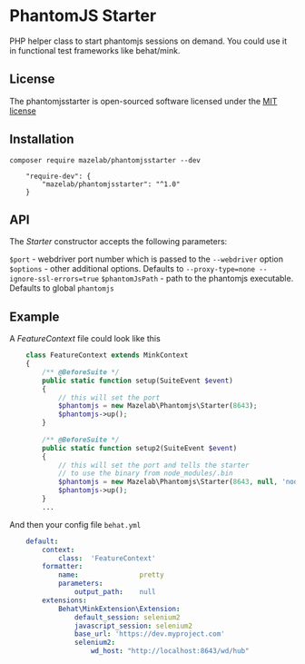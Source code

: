 # PhantomJS Starter


PHP helper class to start phantomjs sessions on demand. You could use it in functional test frameworks like behat/mink.

## License

The phantomjsstarter is open-sourced software licensed under the [MIT license](http://opensource.org/licenses/MIT)

## Installation

```composer require mazelab/phantomjsstarter --dev```



```
    "require-dev": {
        "mazelab/phantomjsstarter": "^1.0"
    }
```

## API

The _Starter_ constructor accepts the following parameters:

`$port` - webdriver port number which is passed to the `--webdriver` option    
`$options` - other additional options. Defaults to `--proxy-type=none --ignore-ssl-errors=true`
`$phantomJsPath` - path to the phantomjs executable. Defaults to global `phantomjs`

Example
-------
A _FeatureContext_ file could look like this

```php
    class FeatureContext extends MinkContext
    {
        /** @BeforeSuite */
        public static function setup(SuiteEvent $event)
        {
            // this will set the port
            $phantomjs = new Mazelab\Phantomjs\Starter(8643);
            $phantomjs->up();
        }
        
        /** @BeforeSuite */
        public static function setup2(SuiteEvent $event)
        {
            // this will set the port and tells the starter
            // to use the binary from node_modules/.bin
            $phantomjs = new Mazelab\Phantomjs\Starter(8643, null, 'node_modules/.bin/phantomjs');
            $phantomjs->up();
        }
        ...
```
And then your config file `behat.yml`

```yaml
    default:
        context:
            class:  'FeatureContext'
        formatter:
            name:               pretty
            parameters:
                output_path:    null
        extensions:
            Behat\MinkExtension\Extension:
                default_session: selenium2
                javascript_session: selenium2
                base_url: 'https://dev.myproject.com'
                selenium2:
                    wd_host: "http://localhost:8643/wd/hub"
```
